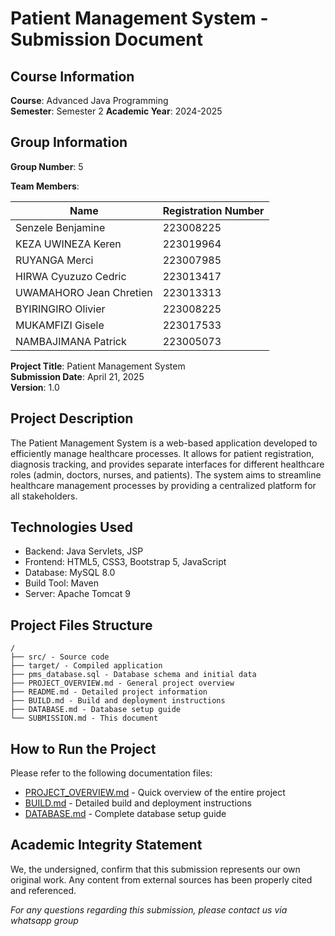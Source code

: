 # Patient Management System - Submission Document

## Course Information

**Course**: Advanced Java Programming  
**Semester**: Semester 2 
**Academic Year**: 2024-2025

## Group Information

**Group Number**: 5

**Team Members**:

| Name                     | Registration Number |
|--------------------------|---------------------|
| Senzele Benjamine        | 223008225           |
| KEZA UWINEZA Keren       | 223019964           |
| RUYANGA Merci            | 223007985           |
| HIRWA Cyuzuzo Cedric     | 223013417           |
| UWAMAHORO Jean Chretien  | 223013313           |
| BYIRINGIRO Olivier       | 223008225           |
| MUKAMFIZI Gisele         | 223017533           |
| NAMBAJIMANA Patrick      | 223005073           |



**Project Title**: Patient Management System  
**Submission Date**: April 21, 2025  
**Version**: 1.0  

## Project Description

The Patient Management System is a web-based application developed to efficiently manage healthcare processes. It allows for patient registration, diagnosis tracking, and provides separate interfaces for different healthcare roles (admin, doctors, nurses, and patients). The system aims to streamline healthcare management processes by providing a centralized platform for all stakeholders.

## Technologies Used

- Backend: Java Servlets, JSP
- Frontend: HTML5, CSS3, Bootstrap 5, JavaScript
- Database: MySQL 8.0
- Build Tool: Maven
- Server: Apache Tomcat 9

## Project Files Structure

```
/
├── src/ - Source code
├── target/ - Compiled application
├── pms_database.sql - Database schema and initial data
├── PROJECT_OVERVIEW.md - General project overview
├── README.md - Detailed project information
├── BUILD.md - Build and deployment instructions
├── DATABASE.md - Database setup guide
└── SUBMISSION.md - This document
```

## How to Run the Project

Please refer to the following documentation files:
- [PROJECT_OVERVIEW.md](PROJECT_OVERVIEW.md) - Quick overview of the entire project
- [BUILD.md](BUILD.md) - Detailed build and deployment instructions
- [DATABASE.md](DATABASE.md) - Complete database setup guide

## Academic Integrity Statement

We, the undersigned, confirm that this submission represents our own original work. Any content from external sources has been properly cited and referenced.



*For any questions regarding this submission, please contact us via whatsapp group* 